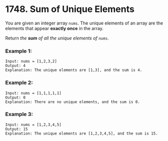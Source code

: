 # 1748. Sum of Unique Elements
You are given an integer array `nums`. The unique elements of an array are the elements that appear **exactly once** in the array.

Return *the **sum** of all the unique elements of `nums`*.

### Example 1:
```
Input: nums = [1,2,3,2]
Output: 4
Explanation: The unique elements are [1,3], and the sum is 4.
```

### Example 2:
```
Input: nums = [1,1,1,1,1]
Output: 0
Explanation: There are no unique elements, and the sum is 0.
```

### Example 3:
```
Input: nums = [1,2,3,4,5]
Output: 15
Explanation: The unique elements are [1,2,3,4,5], and the sum is 15.
```